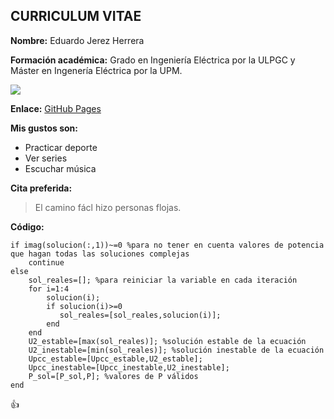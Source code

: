 ## CURRICULUM VITAE

**Nombre:** Eduardo Jerez Herrera

**Formación académica:** Grado en Ingeniería Eléctrica por la ULPGC y Máster en Ingenería Eléctrica por la UPM.

<img src="https://tmssl.akamaized.net/images/foto/normal/lionel-messi-ballon-dor-2019-1592819026-41968.jpg" />

**Enlace:** [GitHub Pages](https://pages.github.com/)

**Mis gustos son:**
* Practicar deporte
* Ver series
* Escuchar música

**Cita preferida:**
> El camino fácl hizo personas flojas.

**Código:**

    if imag(solucion(:,1))~=0 %para no tener en cuenta valores de potencia que hagan todas las soluciones complejas
        continue
    else
        sol_reales=[]; %para reiniciar la variable en cada iteración
        for i=1:4    
            solucion(i);
            if solucion(i)>=0
               sol_reales=[sol_reales,solucion(i)];
            end
        end
        U2_estable=[max(sol_reales)]; %solución estable de la ecuación
        U2_inestable=[min(sol_reales)]; %solución inestable de la ecuación
        Upcc_estable=[Upcc_estable,U2_estable];
        Upcc_inestable=[Upcc_inestable,U2_inestable];
        P_sol=[P_sol,P]; %valores de P válidos
    end

:+1:
